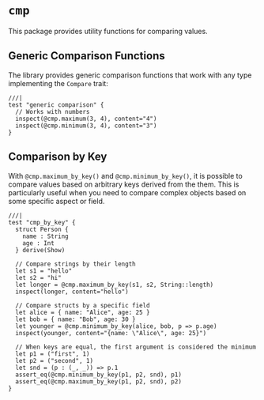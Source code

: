# `cmp`

This package provides utility functions for comparing values.

## Generic Comparison Functions

The library provides generic comparison functions that work with any type implementing the `Compare` trait:

```moonbit
///|
test "generic comparison" {
  // Works with numbers
  inspect(@cmp.maximum(3, 4), content="4")
  inspect(@cmp.minimum(3, 4), content="3")
}
```

## Comparison by Key

With `@cmp.maximum_by_key()` and `@cmp.minimum_by_key()`, it is possible to compare values based on arbitrary keys derived from the them. This is particularly useful when you need to compare complex objects based on some specific aspect or field.

```moonbit
///|
test "cmp_by_key" {
  struct Person {
    name : String
    age : Int
  } derive(Show)

  // Compare strings by their length
  let s1 = "hello"
  let s2 = "hi"
  let longer = @cmp.maximum_by_key(s1, s2, String::length)
  inspect(longer, content="hello")

  // Compare structs by a specific field
  let alice = { name: "Alice", age: 25 }
  let bob = { name: "Bob", age: 30 }
  let younger = @cmp.minimum_by_key(alice, bob, p => p.age)
  inspect(younger, content="{name: \"Alice\", age: 25}")

  // When keys are equal, the first argument is considered the minimum
  let p1 = ("first", 1)
  let p2 = ("second", 1)
  let snd = (p : (_, _)) => p.1
  assert_eq(@cmp.minimum_by_key(p1, p2, snd), p1)
  assert_eq(@cmp.maximum_by_key(p1, p2, snd), p2)
}
```

